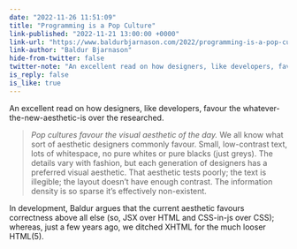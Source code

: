 ```yaml
---
date: "2022-11-26 11:51:09"
title: "Programming is a Pop Culture"
link-published: "2022-11-21 13:00:00 +0000"
link-url: "https://www.baldurbjarnason.com/2022/programming-is-a-pop-culture/"
link-author: "Baldur Bjarnason"
hide-from-twitter: false
twitter-note: "An excellent read on how designers, like developers, favour the aesthetic  and new and shiny over the researched."
is_reply: false
is_like: true
---
```


An excellent read on how designers, like developers, favour the whatever-the-new-aesthetic-is over the researched.

> _Pop cultures favour the visual aesthetic of the day._ We all know what sort of aesthetic designers commonly favour. Small, low-contrast text, lots of whitespace, no pure whites or pure blacks (just greys). The details vary with fashion, but each generation of designers has a preferred visual aesthetic. That aesthetic tests poorly; the text is illegible; the layout doesn’t have enough contrast. The information density is so sparse it’s effectively non-existent.

In development, Baldur argues that the current aesthetic favours correctness above all else (so, JSX over HTML and CSS-in-js over CSS); whereas, just a few years ago, we ditched XHTML for the much looser HTML(5).
